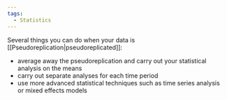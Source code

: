 ```yaml
---
tags:
  - Statistics
---
```

Several things you can do when your data is [[Pseudoreplication|pseudoreplicated]]:

- average away the pseudoreplication and carry out your statistical analysis on the means
- carry out separate analyses for each time period
- use more advanced statistical techniques such as time series analysis or mixed effects models